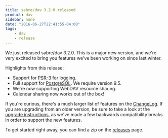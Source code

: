 ```yaml
---
title: sabre/dav 3.2.0 released
product: dav
sidebar: none
date: "2016-06-27T22:41:55-04:00"
tags:
    - dav
    - release
---
```


We just released sabre/dav 3.2.0.
This is a major new version, and we're very excited to bring you features
we've been working on since last winter.

Highlights from this release:

* Support for [PSR-3][3] for logging.
* Full support for [PostgreSQL][4]. We require version 9.5.
* We're now supporting WebDAV resource sharing.
* Calendar sharing now works out of the box!

If you're curious, there's a much larger list of features on the
[ChangeLog][1]. If you are upgrading from an older version, be sure to take
a look at the [upgrade instructions][5], as we've made a few backwards
compatibility breaks in order to support the new features.

To get started right away, you can find a zip on the [releases][2] page.

[1]: https://github.com/sabre-io/dav/blob/3.2.0/CHANGELOG.md
[2]: https://github.com/sabre-io/dav/releases
[3]: http://www.php-fig.org/psr/psr-3/
[4]: https://www.postgresql.org/
[5]: /dav/upgrade/3.1-to-3.2/

